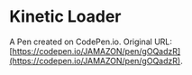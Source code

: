 # Kinetic Loader

A Pen created on CodePen.io. Original URL: [https://codepen.io/JAMAZON/pen/gOQadzR](https://codepen.io/JAMAZON/pen/gOQadzR).


